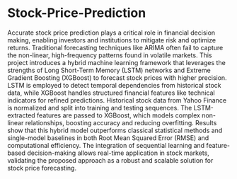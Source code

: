 # Stock-Price-Prediction
Accurate stock price prediction plays a critical role in financial decision making, enabling investors and institutions to mitigate risk and optimize returns. Traditional forecasting techniques like ARIMA often fail to capture the non-linear, high-frequency patterns found in volatile markets. This project introduces a hybrid machine learning framework that leverages the strengths of Long Short-Term Memory (LSTM) networks and Extreme Gradient Boosting (XGBoost) to forecast stock prices with higher precision. LSTM is employed to detect temporal dependencies from historical stock data, while XGBoost handles structured financial features like technical indicators for refined predictions. Historical stock data from Yahoo Finance is normalized and split into training and testing sequences. The LSTM-extracted features are passed to XGBoost, which models complex non-linear relationships, boosting accuracy and reducing overfitting. Results show that this hybrid model outperforms classical statistical methods and single-model baselines in both Root Mean Squared Error (RMSE) and computational efficiency. The integration of sequential learning and feature-based decision-making allows real-time application in stock markets, validating the proposed approach as a robust and scalable solution for stock price forecasting.
